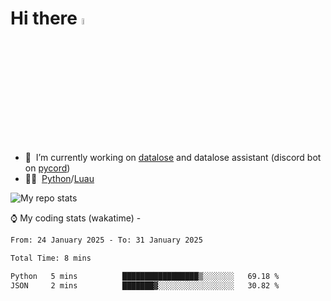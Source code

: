 # Hi there <img src="https://media.giphy.com/media/hvRJCLFzcasrR4ia7z/giphy.gif" width="5%"></a>
- 🥽 &nbsp;I’m currently working on [datalose](https://www.roblox.com/games/16971245917) and datalose assistant (discord bot on [pycord](https://github.com/Pycord-Development/pycord))
- 👨‍💻 &nbsp;[Python](https://python.org)/[Luau](https://luau.org)

<img alt="My repo stats" src="https://github-readme-stats.vercel.app/api?username=FrostX-Official&show_icons=true&theme=radical">

⌚ My coding stats (wakatime) -

<!--START_SECTION:waka-->

```txt
From: 24 January 2025 - To: 31 January 2025

Total Time: 8 mins

Python   5 mins          █████████████████▒░░░░░░░   69.18 %
JSON     2 mins          ███████▓░░░░░░░░░░░░░░░░░   30.82 %
```

<!--END_SECTION:waka-->
